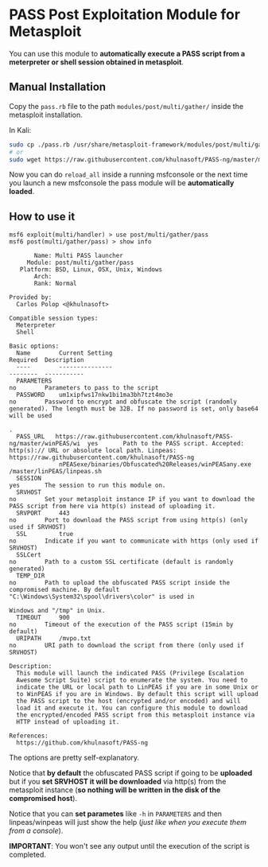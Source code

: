 # PASS Post Exploitation Module for Metasploit

You can use this module to **automatically execute a PASS script from a meterpreter or shell session obtained in metasploit**.

## Manual Installation
Copy the `pass.rb` file to the path `modules/post/multi/gather/` inside the metasploit installation.

In Kali: 
```bash
sudo cp ./pass.rb /usr/share/metasploit-framework/modules/post/multi/gather/
# or
sudo wget https://raw.githubusercontent.com/khulnasoft/PASS-ng/master/metasploit/pass.rb -O /usr/share/metasploit-framework/modules/post/multi/gather/pass.rb
```

Now you can do `reload_all` inside a running msfconsole or the next time you launch a new msfconsole the pass module will be **automatically loaded**.

## How to use it
```
msf6 exploit(multi/handler) > use post/multi/gather/pass
msf6 post(multi/gather/pass) > show info

       Name: Multi PASS launcher
     Module: post/multi/gather/pass
   Platform: BSD, Linux, OSX, Unix, Windows
       Arch: 
       Rank: Normal

Provided by:
  Carlos Polop <@khulnasoft>

Compatible session types:
  Meterpreter
  Shell

Basic options:
  Name        Current Setting                                                           Required  Description
  ----        ---------------                                                           --------  -----------
  PARAMETERS                                                                            no        Parameters to pass to the script
  PASSWORD    um1xipfws17nkw1bi1ma3bh7tzt4mo3e                                          no        Password to encrypt and obfuscate the script (randomly generated). The length must be 32B. If no password is set, only base64 will be used
                                                                                                  .
  PASS_URL   https://raw.githubusercontent.com/khulnasoft/PASS-ng/master/winPEAS/wi  yes       Path to the PASS script. Accepted: http(s):// URL or absolute local path. Linpeas: https://raw.githubusercontent.com/khulnasoft/PASS-ng
              nPEASexe/binaries/Obfuscated%20Releases/winPEASany.exe                              /master/linPEAS/linpeas.sh
  SESSION                                                                               yes       The session to run this module on.
  SRVHOST                                                                               no        Set your metasploit instance IP if you want to download the PASS script from here via http(s) instead of uploading it.
  SRVPORT     443                                                                       no        Port to download the PASS script from using http(s) (only used if SRVHOST)
  SSL         true                                                                      no        Indicate if you want to communicate with https (only used if SRVHOST)
  SSLCert                                                                               no        Path to a custom SSL certificate (default is randomly generated)
  TEMP_DIR                                                                              no        Path to upload the obfuscated PASS script inside the compromised machine. By default "C:\Windows\System32\spool\drivers\color" is used in
                                                                                                   Windows and "/tmp" in Unix.
  TIMEOUT     900                                                                       no        Timeout of the execution of the PASS script (15min by default)
  URIPATH     /mvpo.txt                                                                 no        URI path to download the script from there (only used if SRVHOST)

Description:
  This module will launch the indicated PASS (Privilege Escalation 
  Awesome Script Suite) script to enumerate the system. You need to 
  indicate the URL or local path to LinPEAS if you are in some Unix or 
  to WinPEAS if you are in Windows. By default this script will upload 
  the PASS script to the host (encrypted and/or encoded) and will 
  load it and execute it. You can configure this module to download 
  the encrypted/encoded PASS script from this metasploit instance via 
  HTTP instead of uploading it.

References:
  https://github.com/khulnasoft/PASS-ng
```

The options are pretty self-explanatory.

Notice that **by default** the obfuscated PASS script if going to be **uploaded** but if you **set SRVHOST it will be downloaded** via http(s) from the metasploit instance (**so nothing will be written in the disk of the compromised host**).

Notice that you can **set parametes** like `-h` in `PARAMETERS` and then linpeas/winpeas will just show the help (*just like when you execute them from a console*).

**IMPORTANT**: You won't see any output until the execution of the script is completed.
